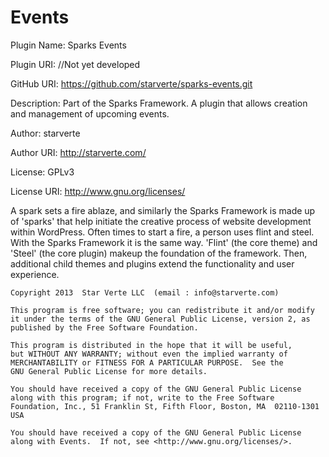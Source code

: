 Events
=====
Plugin Name: Sparks Events

Plugin URI: //Not yet developed

GitHub URI: https://github.com/starverte/sparks-events.git

Description: Part of the Sparks Framework. A plugin that allows creation and management of upcoming events. 

Author: starverte

Author URI: http://starverte.com/

License: GPLv3

License URI: http://www.gnu.org/licenses/

A spark sets a fire ablaze, and similarly the Sparks Framework is made up of 'sparks' that help initiate
the creative process of website development within WordPress. Often times to start a fire, a person uses flint and steel.
With the Sparks Framework it is the same way. 'Flint' (the core theme) and 'Steel' (the core plugin) makeup the foundation
of the framework. Then, additional child themes and plugins extend the functionality and user experience.

    Copyright 2013  Star Verte LLC  (email : info@starverte.com)
    
    This program is free software; you can redistribute it and/or modify
    it under the terms of the GNU General Public License, version 2, as 
    published by the Free Software Foundation.
    
    This program is distributed in the hope that it will be useful,
    but WITHOUT ANY WARRANTY; without even the implied warranty of
    MERCHANTABILITY or FITNESS FOR A PARTICULAR PURPOSE.  See the
    GNU General Public License for more details.
    
    You should have received a copy of the GNU General Public License
    along with this program; if not, write to the Free Software
    Foundation, Inc., 51 Franklin St, Fifth Floor, Boston, MA  02110-1301  USA
    
    You should have received a copy of the GNU General Public License
    along with Events.  If not, see <http://www.gnu.org/licenses/>.
